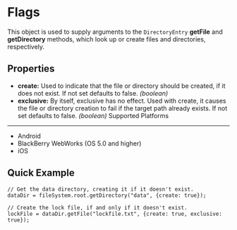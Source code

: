 Flags
=====

This object is used to supply arguments to the `DirectoryEntry` __getFile__ and __getDirectory__ methods, which look up or create files and directories, respectively.

Properties
----------

- __create:__ Used to indicate that the file or directory should be created, if it does not exist. If not set defaults to false. _(boolean)_ 
- __exclusive:__ By itself, exclusive has no effect. Used with create, it causes the file or directory creation to fail if the target path already exists. If not set defaults to false. _(boolean)_ 
Supported Platforms
-------------------

- Android
- BlackBerry WebWorks (OS 5.0 and higher)
- iOS

Quick Example
-------------

    // Get the data directory, creating it if it doesn't exist.
    dataDir = fileSystem.root.getDirectory("data", {create: true});

    // Create the lock file, if and only if it doesn't exist.
    lockFile = dataDir.getFile("lockfile.txt", {create: true, exclusive: true});
